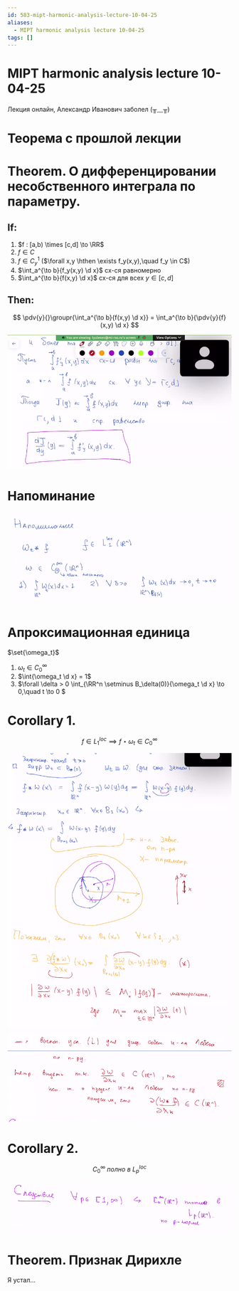 ```yaml
---
id: 583-mipt-harmonic-analysis-lecture-10-04-25
aliases:
  - MIPT harmonic analysis lecture 10-04-25
tags: []
---
```


# MIPT harmonic analysis lecture 10-04-25

Лекция онлайн, Александр Иванович заболел (╥﹏╥)

# Теорема с прошлой лекции

# Theorem. О дифференцировании несобственного интеграла по параметру.

## If:

1. $f : [a,b) \times [c,d] \to \RR$
2. $f \in C$
3. $f \in C_y^1$ ($\forall x,y \hthen \exists f_y(x,y),\quad f_y \in C$)
4. $\int_a^{\to b}{f_y(x,y) \d x}$ сх-ся равномерно
5. $\int_a^{\to b}{f(x,y) \d x}$ сх-ся для всех $y \in [c,d]$

## Then:

$$
\pdv{y}{}\groupr{\int_a^{\to b}{f(x,y) \d x}} = \int_a^{\to b}{\pdv{y}{f}(x,y) \d x}
$$

![10-04-25_19-19-47_342.png](assets/imgs/10-04-25_19-19-47_342.png)

# Напоминание

![10-04-25_19-30-19_522.png](assets/imgs/10-04-25_19-30-19_522.png)

# Апроксимационная единица

$\set{\omega_t}$

1.  $\omega_t \in C_0^{\infty}$
2.  $\int{\omega_t \d x} = 1$
3.  $\forall \delta > 0
\int_{\RR^n \setminus B_\delta(0)}{\omega_t \d x} \to 0,\quad t \to 0
$

# Corollary 1.

$$
f \in L_1^{loc} \implies f \star \omega_t \in C_0^{\infty}
$$

![10-04-25_19-47-07_659.png](assets/imgs/10-04-25_19-47-07_659.png)
![10-04-25_19-47-27_754.png](assets/imgs/10-04-25_19-47-27_754.png)

# Corollary 2.

$$
C_0^{\infty}\ \textit{полно в}\ L_p^{loc}
$$

![10-04-25_19-47-48_796.png](assets/imgs/10-04-25_19-47-48_796.png)

# Theorem. Признак Дирихле

Я устал...
